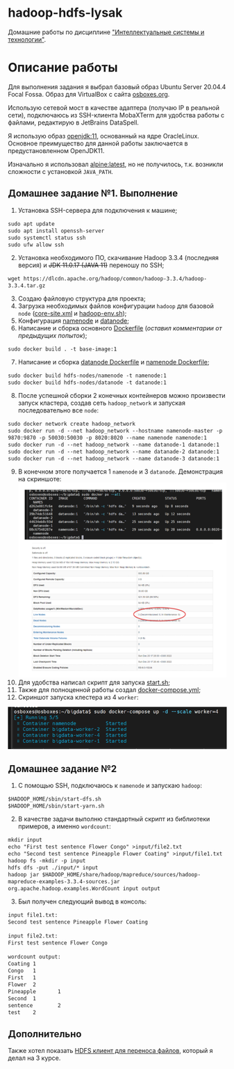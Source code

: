 # hadoop-hdfs-lysak

Домашние работы по дисциплине ["Интеллектуальные системы и технологии"](https://github.com/SergUSProject/BigDataProc_HomeWorks).

# Описание работы

Для выполнения задания я выбрал базовый образ Ubuntu Server 20.04.4 Focal Fossa.
Образ для VirtualBox с сайта [osboxes.org](https://www.osboxes.org/ubuntu/).

Использую сетевой мост в качестве адаптера (получаю IP в реальной сети), подключаюсь из SSH-клиента MobaXTerm для
удобства работы с файлами, редактирую в JetBrains DataSpell.

Я использую образ [openjdk:11](https://hub.docker.com/_/openjdk), основанный на ядре OracleLinux. Основное преимущество
для данной работы заключается в предустановленном OpenJDK11.

Изначально я использовал [alpine:latest](https://hub.docker.com/_/alpine), но не получилось, т.к. возникли сложности с
установкой ``JAVA_PATH``.

## Домашнее задание №1. Выполнение

1. Установка SSH-сервера для подключения к машине;

```
sudo apt update
sudo apt install openssh-server
sudo systemctl status ssh
sudo ufw allow ssh
```

2. Установка необходимого ПО, скачивание Hadoop 3.3.4 (последняя версия) и ~~JDK 11.0.17 (JAVA 11)~~ переношу по SSH;

```
wget https://dlcdn.apache.org/hadoop/common/hadoop-3.3.4/hadoop-3.3.4.tar.gz
```

3. Создаю файловую структура для проекта;
4. Загрузка необходимых файлов конфигурации ```hadoop``` для базовой ```node``` ([core-site.xml](config%2Fcore-site.xml)
   и [hadoop-env.sh](config%2Fhadoop-env.sh));
5. Конфигурация [namenode](hdfs-nodes%2Fnamenode%2Fconfig) и [datanode](hdfs-nodes%2Fdatanode%2Fconfig);
6. Написание и сборка основного [Dockerfile](Dockerfile) (*оставил комментарии от предыдущих попыток*);

```
sudo docker build . -t base-image:1
```

7. Написание и сборка [datanode Dockerfile](hdfs-nodes%2Fdatanode%2FDockerfile)
   и [namenode Dockerfile](hdfs-nodes%2Fnamenode%2FDockerfile);

```
sudo docker build hdfs-nodes/namenode -t namenode:1
sudo docker build hdfs-nodes/datanode -t datanode:1
```

8. После успешной сборки 2 конечных контейнеров можно произвести запуск кластера, создав сеть ```hadoop_network``` и
   запуская последовательно все ```node```:

```
sudo docker network create hadoop_network
sudo docker run -d --net hadoop_network --hostname namenode-master -p 9870:9870 -p 50030:50030 -p 8020:8020 --name namenode namenode:1
sudo docker run -d --net hadoop_network --name datanode-1 datanode:1
sudo docker run -d --net hadoop_network --name datanade-2 datanode:1
sudo docker run -d --net hadoop_network --name datanode-3 datanode:1
```

9. В конечном этоге получается 1 ```namenode``` и 3 ```datanode```. Демонстрация на скриншоте:
   ![hadoop-working.png](hadoop-working.png)
10. Для удобства написал скрипт для запуска [start.sh](start.sh);
11. Также для полноценной работы создал [docker-compose.yml](docker-compose.yml);
12. Скриншот запуска клестера из 4 ```worker```:

![img.png](img.png)

## Домашнее задание №2

1. С помощью SSH, подключаюсь к ```namenode``` и запускаю ```hadoop```:
```
$HADOOP_HOME/sbin/start-dfs.sh
$HADOOP_HOME/sbin/start-yarn.sh
```
2. В качестве задачи выполню стандартный скрипт из библиотеки примеров, а именно ```wordcount```:
```
mkdir input
echo "First test sentence Flower Congo" >input/file2.txt
echo "Second test sentence Pineapple Flower Coating" >input/file1.txt
hadoop fs -mkdir -p input
hdfs dfs -put ./input/* input
hadoop jar $HADOOP_HOME/share/hadoop/mapreduce/sources/hadoop-mapreduce-examples-3.3.4-sources.jar org.apache.hadoop.examples.WordCount input output
```
3. Был получен следующий вывод в консоль:
```
input file1.txt:
Second test sentence Pineapple Flower Coating

input file2.txt:
First test sentence Flower Congo

wordcount output:
Coating 1
Congo   1
First   1
Flower  2
Pineapple       1
Second  1
sentence        2
test    2
```

## Дополнительно

Также хотел показать [HDFS клиент для переноса файлов](https://github.com/Qvineox/webHDFS-client), который я делал на 3 курсе.